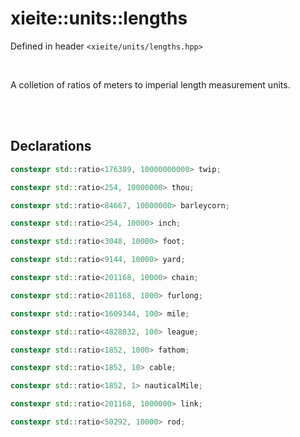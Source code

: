 # xieite::units::lengths
Defined in header `<xieite/units/lengths.hpp>`

<br/>

A colletion of ratios of meters to imperial length measurement units.

<br/><br/>

## Declarations
```cpp
constexpr std::ratio<176389, 10000000000> twip;
```
```cpp
constexpr std::ratio<254, 10000000> thou;
```
```cpp
constexpr std::ratio<84667, 10000000> barleycorn;
```
```cpp
constexpr std::ratio<254, 10000> inch;
```
```cpp
constexpr std::ratio<3048, 10000> foot;
```
```cpp
constexpr std::ratio<9144, 10000> yard;
```
```cpp
constexpr std::ratio<201168, 10000> chain;
```
```cpp
constexpr std::ratio<201168, 1000> furlong;
```
```cpp
constexpr std::ratio<1609344, 100> mile;
```
```cpp
constexpr std::ratio<4828032, 100> league;
```
```cpp
constexpr std::ratio<1852, 1000> fathom;
```
```cpp
constexpr std::ratio<1852, 10> cable;
```
```cpp
constexpr std::ratio<1852, 1> nauticalMile;
```
```cpp
constexpr std::ratio<201168, 1000000> link;
```
```cpp
constexpr std::ratio<50292, 10000> rod;
```
